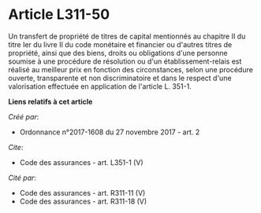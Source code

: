 # Article L311-50

Un transfert de propriété de titres de capital mentionnés au chapitre II du titre Ier du livre II du code monétaire et
financier ou d'autres titres de propriété, ainsi que des biens, droits ou obligations d'une personne soumise à une procédure
de résolution ou d'un établissement-relais est réalisé au meilleur prix en fonction des circonstances, selon une procédure
ouverte, transparente et non discriminatoire et dans le respect d'une valorisation effectuée en application de l'article L.
351-1.

**Liens relatifs à cet article**

_Créé par_:

  - Ordonnance n°2017-1608 du 27 novembre 2017 - art. 2

_Cite_:

  - Code des assurances - art. L351-1 (V)

_Cité par_:

  - Code des assurances - art. R311-11 (V)
  - Code des assurances - art. R311-18 (V)
